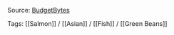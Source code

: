 Source: [BudgetBytes](https://www.budgetbytes.com/sesame-glazed-salmon-and-green-beans/)

Tags: [[Salmon]] / [[Asian]] / [[Fish]] / [[Green Beans]]